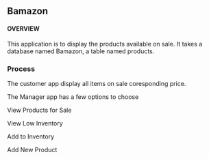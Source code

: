 ## Bamazon

#### OVERVIEW

This application is to display the products available on sale. It takes a database named Bamazon, a table named products.

### Process

The customer app display all items on sale coresponding price. 




The Manager app has a few options to choose

View Products for Sale

View Low Inventory

Add to Inventory

Add New Product